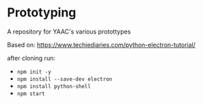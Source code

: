 # Prototyping
A repository for YAAC's various protottypes

Based on: https://www.techiediaries.com/python-electron-tutorial/

after cloning run:
- ```npm init -y```
- ```npm install --save-dev electron```
- ```npm install python-shell ```
- ```npm start```